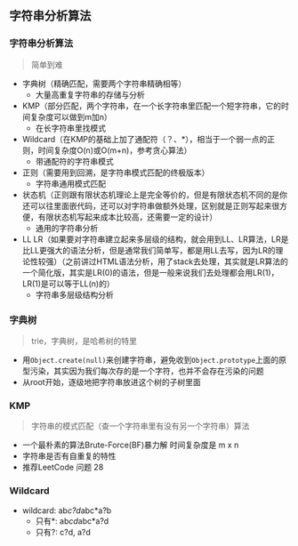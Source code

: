 ## 字符串分析算法

### 字符串分析算法

> 简单到难

- 字典树（精确匹配，需要两个字符串精确相等）
  + 大量高重复字符串的存储与分析
- KMP（部分匹配，两个字符串，在一个长字符串里匹配一个短字符串，它的时间复杂度可以做到m加n）
  + 在长字符串里找模式
- Wildcard（在KMP的基础上加了通配符（？、*），相当于一个弱一点的正则，时间复杂度O(n)或O(m+n)，参考贪心算法）
  + 带通配符的字符串模式
- 正则（需要用到回溯，是字符串模式匹配的终极版本）
  + 字符串通用模式匹配
- 状态机（正则跟有限状态机理论上是完全等价的，但是有限状态机不同的是你还可以往里面嵌代码，还可以对字符串做额外处理，区别就是正则写起来很方便，有限状态机写起来成本比较高，还需要一定的设计）
  + 通用的字符串分析
- LL LR（如果要对字符串建立起来多层级的结构，就会用到LL、LR算法，LR是比LL更强大的语法分析，但是通常我们简单写，都是用LL去写，因为LR的理论性较强）（之前讲过HTML语法分析，用了stack去处理，其实就是LR算法的一个简化版，其实是LR(0)的语法，但是一般来说我们去处理都会用LR(1)，LR(1)是可以等于LL(n)的）
  + 字符串多层级结构分析


### 字典树

> trie，字典树，是哈希树的特里

- 用`Object.create(null)`来创建字符串，避免收到`Object.prototype`上面的原型污染，其实因为我们每次存的是一个字符，也并不会存在污染的问题
- 从root开始，逐级地把字符串放进这个树的子树里面

### KMP

> 字符串的模式匹配（查一个字符串里有没有另一个字符串）算法

- 一个最朴素的算法Brute-Force(BF)暴力解 时间复杂度是 m x n
- 字符串是否有自重复的特性
- 推荐LeetCode 问题 28

### Wildcard

- wildcard: ab*c?d*abc*a?b
  + 只有*: ab*cd*abc*a?d
  + 只有?: c?d, a?d
